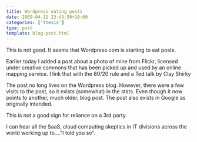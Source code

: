 ```yaml
---
title: Wordpress eating posts
date: 2009-04-11 23:43:50+10:00
categories: ['thesis']
type: post
template: blog-post.html
---
```

This is not good. It seems that Wordpress.com is starting to eat posts.

Earlier today I added a post about a photo of mine from Flickr, licensed under creative commons that has been picked up and used by an online mapping service. I link that with the 80/20 rule and a Ted talk by Clay Shirky

The post no long lives on the Wordpress blog. However, there were a few visits to the post, so it exists (somewhat) in the stats. Even though it now points to another, much older, blog post. The post also exists in Google as originally intended.

This is not a good sign for reliance on a 3rd party.

I can hear all the SaaS, cloud computing skeptics in IT divisions across the world working up to...."I told you so".